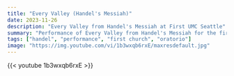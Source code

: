 ```yaml
---
title: "Every Valley (Handel's Messiah)"
date: 2023-11-26
description: "Every Valley from Handel's Messiah at First UMC Seattle"
summary: "Performance of Every Valley from Handel's Messiah for the first Sunday in advent 2023 at First UMC Seattle"
tags: ["handel", "performance", "first church", "oratorio"]
image: "https://img.youtube.com/vi/1b3wxqb6rxE/maxresdefault.jpg"
---
```

{{< youtube 1b3wxqb6rxE >}}
